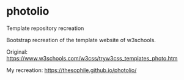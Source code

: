 # photolio
Template repository recreation

Bootstrap recreation of the template website of w3schools.

Original: https://www.w3schools.com/w3css/tryw3css_templates_photo.htm

My recreation: https://thesophile.github.io/photolio/
